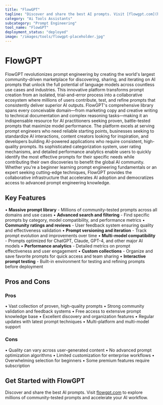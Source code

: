 ```yaml
---
title: "FlowGPT"
tagline: "Discover and share the best AI prompts. Visit [flowgpt.com](https://flowgpt.com) to explore millions of community-tested prompts and accelerate your A..."
category: "Ai Tools Assistants"
subcategory: "Prompt Engineering"
tool_name: "FlowGPT"
deployment_status: "deployed"
image: "/images/tools/flowgpt-placeholder.jpg"
---
```


# FlowGPT

FlowGPT revolutionizes prompt engineering by creating the world's largest community-driven marketplace for discovering, sharing, and iterating on AI prompts that unlock the full potential of language models across countless use cases and industries. This innovative platform transforms prompt creation from an isolated, trial-and-error process into a collaborative ecosystem where millions of users contribute, test, and refine prompts that consistently deliver superior AI outputs. FlowGPT's comprehensive library spans every conceivable domain—from marketing copy and creative writing to technical documentation and complex reasoning tasks—making it an indispensable resource for AI practitioners seeking proven, battle-tested prompts that maximize model performance. The platform excels at serving prompt engineers who need reliable starting points, businesses seeking to standardize AI interactions, content creators looking for inspiration, and developers building AI-powered applications who require consistent, high-quality prompts. Its sophisticated categorization system, user rating mechanisms, and detailed performance analytics enable users to quickly identify the most effective prompts for their specific needs while contributing their own discoveries to benefit the global AI community. Whether you're a beginner learning prompt engineering fundamentals or an expert seeking cutting-edge techniques, FlowGPT provides the collaborative infrastructure that accelerates AI adoption and democratizes access to advanced prompt engineering knowledge.

## Key Features

• **Massive prompt library** - Millions of community-tested prompts across all domains and use cases
• **Advanced search and filtering** - Find specific prompts by category, model compatibility, and performance metrics
• **Community ratings and reviews** - User feedback system ensuring quality and effectiveness validation
• **Prompt versioning and iteration** - Track prompt evolution and improvements over time
• **Multi-model compatibility** - Prompts optimized for ChatGPT, Claude, GPT-4, and other major AI models
• **Performance analytics** - Detailed metrics on prompt effectiveness and user engagement
• **Custom collections** - Organize and save favorite prompts for quick access and team sharing
• **Interactive prompt testing** - Built-in environment for testing and refining prompts before deployment

## Pros and Cons

### Pros
• Vast collection of proven, high-quality prompts
• Strong community validation and feedback systems
• Free access to extensive prompt knowledge base
• Excellent discovery and organization features
• Regular updates with latest prompt techniques
• Multi-platform and multi-model support

### Cons
• Quality can vary across user-generated content
• No advanced prompt optimization algorithms
• Limited customization for enterprise workflows
• Overwhelming selection for beginners
• Some premium features require subscription

## Get Started with FlowGPT

Discover and share the best AI prompts. Visit [flowgpt.com](https://flowgpt.com) to explore millions of community-tested prompts and accelerate your AI workflow.
